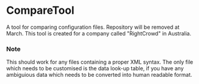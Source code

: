# CompareTool
A tool for comparing configuration files. Repository will be removed at March. 
This tool is created for a company called "RightCrowd" in Australia.

### Note
This should work for any files containing a proper XML syntax. 
The only file which needs to be customised is the data look-up table, if you
have any ambiguious data which needs to be converted into human readable format.

